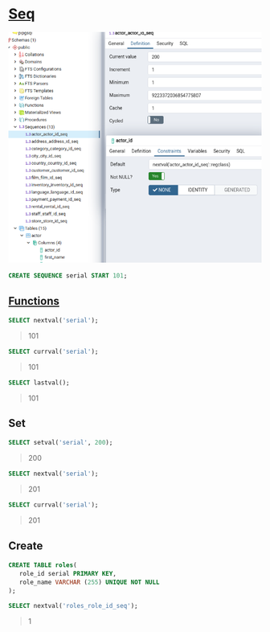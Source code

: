 # [Seq](https://www.postgresql.org/docs/9.5/sql-createsequence.html)

![img/seq.png](img/seq.png)


```sql
CREATE SEQUENCE serial START 101;
```

## [Functions](https://www.postgresql.org/docs/9.1/functions-sequence.html)

```sql
SELECT nextval('serial');
```
> 101

```sql
SELECT currval('serial');
```
> 101

```sql
SELECT lastval();
```
> 101

## Set

```sql
SELECT setval('serial', 200); 
```
> 200

```sql
SELECT nextval('serial');
```
> 201

```sql
SELECT currval('serial');
```
> 201

## Create

```sql
CREATE TABLE roles(
   role_id serial PRIMARY KEY,
   role_name VARCHAR (255) UNIQUE NOT NULL
);
```

```sql
SELECT nextval('roles_role_id_seq');
```
> 1
